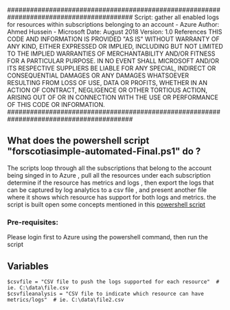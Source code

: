 #########################################################################################
Script: gather all enabled logs for resources within subscriptions belonging to an account - Azure
Author: Ahmed Hussein - Microsoft
Date: August 2018
Version: 1.0
References
THIS CODE AND INFORMATION IS PROVIDED "AS IS" WITHOUT WARRANTY OF ANY KIND, EITHER EXPRESSED OR IMPLIED, INCLUDING BUT NOT LIMITED TO THE IMPLIED WARRANTIES OF MERCHANTABILITY AND/OR FITNESS FOR A PARTICULAR PURPOSE.
IN NO EVENT SHALL MICROSOFT AND/OR ITS RESPECTIVE SUPPLIERS BE LIABLE FOR ANY SPECIAL, INDIRECT OR CONSEQUENTIAL DAMAGES OR ANY DAMAGES WHATSOEVER RESULTING FROM LOSS OF USE, DATA OR PROFITS, WHETHER IN AN ACTION OF CONTRACT, NEGLIGENCE OR OTHER TORTIOUS ACTION, ARISING OUT OF OR IN CONNECTION WITH THE USE OR PERFORMANCE OF THIS CODE OR INFORMATION.
#########################################################################################

## What does the powershell script "forscotiasimple-automated-Final.ps1" do ?

The scripts loop through all the subscriptions that belong to the account being singed in to Azure , pull all the resources under each subscription 
determine if the resource has metrics and logs , then export the logs that can be captured by log analytics to a csv file , and present another file
where it shows which resource has support for both logs and metrics. the script is built open some concepts mentioned in this [powershell script](https://www.powershellgallery.com/packages/Enable-AzureRMDiagnostics/2.52/DisplayScript) 

### Pre-requisites:

Please login first to Azure using the powershell command, then run the script

## Variables

```
$csvfile = "CSV file to push the logs supported for each resource"  # ie. C:\data\file.csv
$csvfileanalysis = "CSV file to indicate which resource can have metrics/logs"  # ie. C:\data\file2.csv

```





